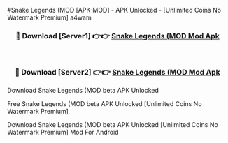 #Snake Legends (MOD [APK-MOD] - APK Unlocked - [Unlimited Coins No Watermark Premium] a4wam



<div align="center">

<h3>🔴 Download [Server1] 👉👉 <a href="https://momento.my/?title=Snake_Legends_(MOD">Snake Legends (MOD Mod Apk</a></h3><br>

<h3>🔴 Download [Server2] 👉👉 <a href="https://momento.my/?title=Snake_Legends_(MOD">Snake Legends (MOD Mod Apk</a></h3>
</div>



Download Snake Legends (MOD beta APK Unlocked

Free Snake Legends (MOD beta APK Unlocked [Unlimited Coins No Watermark Premium]

Download Snake Legends (MOD beta APK Unlocked [Unlimited Coins No Watermark Premium] Mod For Android
